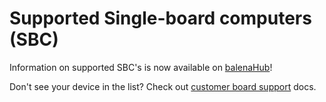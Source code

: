#  Supported Single-board computers (SBC)

Information on supported SBC's is now available on [balenaHub](https://hub.balena.io/device-types)!  

Don't see your device in the list? Check out [customer board support](https://www.balena.io/docs/reference/OS/customer-board-support/) docs.

